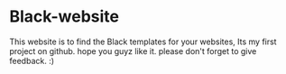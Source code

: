 # Black-website
This website is to find the Black templates for your websites,
Its my first project on github.
hope you guyz like it.
please don't forget to give feedback.
:)
